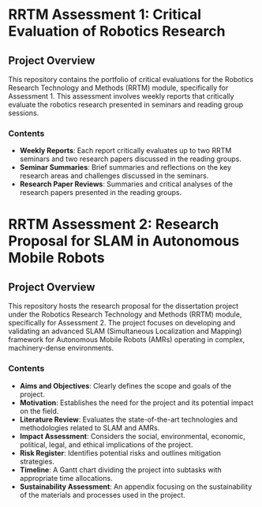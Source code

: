 # RRTM Assessment 1: Critical Evaluation of Robotics Research

## Project Overview
This repository contains the portfolio of critical evaluations for the Robotics Research Technology and Methods (RRTM) module, specifically for Assessment 1. This assessment involves weekly reports that critically evaluate the robotics research presented in seminars and reading group sessions.

### Contents
- **Weekly Reports**: Each report critically evaluates up to two RRTM seminars and two research papers discussed in the reading groups.
- **Seminar Summaries**: Brief summaries and reflections on the key research areas and challenges discussed in the seminars.
- **Research Paper Reviews**: Summaries and critical analyses of the research papers presented in the reading groups.

# RRTM Assessment 2: Research Proposal for SLAM in Autonomous Mobile Robots

## Project Overview
This repository hosts the research proposal for the dissertation project under the Robotics Research Technology and Methods (RRTM) module, specifically for Assessment 2. The project focuses on developing and validating an advanced SLAM (Simultaneous Localization and Mapping) framework for Autonomous Mobile Robots (AMRs) operating in complex, machinery-dense environments.

### Contents
- **Aims and Objectives**: Clearly defines the scope and goals of the project.
- **Motivation**: Establishes the need for the project and its potential impact on the field.
- **Literature Review**: Evaluates the state-of-the-art technologies and methodologies related to SLAM and AMRs.
- **Impact Assessment**: Considers the social, environmental, economic, political, legal, and ethical implications of the project.
- **Risk Register**: Identifies potential risks and outlines mitigation strategies.
- **Timeline**: A Gantt chart dividing the project into subtasks with appropriate time allocations.
- **Sustainability Assessment**: An appendix focusing on the sustainability of the materials and processes used in the project.


